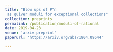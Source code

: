 ```yaml
---
title: "Blow ups of P^n
 as quiver moduli for exceptional collections"
collection: preprints
permalink: /publication/moduli-of-rational
date: 2019-04-23
venue: 'arxiv preprint'
paperurl: 'https://arxiv.org/abs/1804.09544'

---
```


